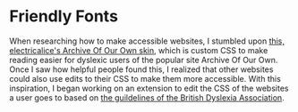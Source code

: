 # Friendly Fonts

When researching how to make accessible websites, I stumbled upon [this, electricalice's Archive Of Our Own skin](https://github.com/electricalice/Ao3-dyslexia), which is custom CSS to make reading easier for dyslexic users of the popular site Archive Of Our Own. Once I saw how helpful people found this, I realized that other websites could also use edits to their CSS to make them more accessible. With this inspiration, I began working on an extension to edit the CSS of the websites a user goes to based on [the guildelines of the British Dyslexia Association](https://www.bdadyslexia.org.uk/advice/employers/creating-a-dyslexia-friendly-workplace/dyslexia-friendly-style-guide).